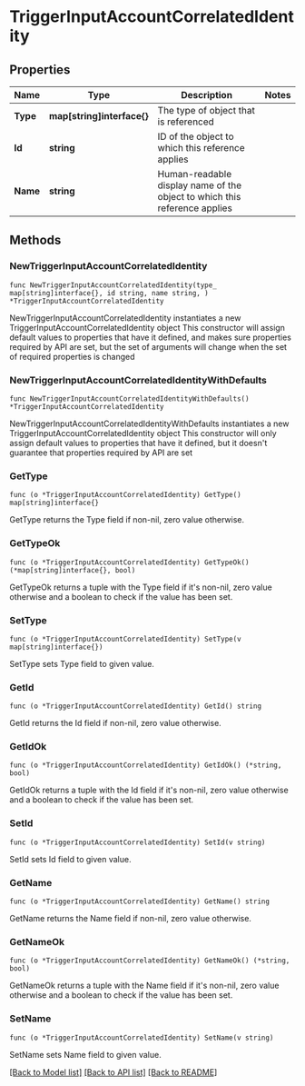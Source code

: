 # TriggerInputAccountCorrelatedIdentity

## Properties

Name | Type | Description | Notes
------------ | ------------- | ------------- | -------------
**Type** | **map[string]interface{}** | The type of object that is referenced | 
**Id** | **string** | ID of the object to which this reference applies | 
**Name** | **string** | Human-readable display name of the object to which this reference applies | 

## Methods

### NewTriggerInputAccountCorrelatedIdentity

`func NewTriggerInputAccountCorrelatedIdentity(type_ map[string]interface{}, id string, name string, ) *TriggerInputAccountCorrelatedIdentity`

NewTriggerInputAccountCorrelatedIdentity instantiates a new TriggerInputAccountCorrelatedIdentity object
This constructor will assign default values to properties that have it defined,
and makes sure properties required by API are set, but the set of arguments
will change when the set of required properties is changed

### NewTriggerInputAccountCorrelatedIdentityWithDefaults

`func NewTriggerInputAccountCorrelatedIdentityWithDefaults() *TriggerInputAccountCorrelatedIdentity`

NewTriggerInputAccountCorrelatedIdentityWithDefaults instantiates a new TriggerInputAccountCorrelatedIdentity object
This constructor will only assign default values to properties that have it defined,
but it doesn't guarantee that properties required by API are set

### GetType

`func (o *TriggerInputAccountCorrelatedIdentity) GetType() map[string]interface{}`

GetType returns the Type field if non-nil, zero value otherwise.

### GetTypeOk

`func (o *TriggerInputAccountCorrelatedIdentity) GetTypeOk() (*map[string]interface{}, bool)`

GetTypeOk returns a tuple with the Type field if it's non-nil, zero value otherwise
and a boolean to check if the value has been set.

### SetType

`func (o *TriggerInputAccountCorrelatedIdentity) SetType(v map[string]interface{})`

SetType sets Type field to given value.


### GetId

`func (o *TriggerInputAccountCorrelatedIdentity) GetId() string`

GetId returns the Id field if non-nil, zero value otherwise.

### GetIdOk

`func (o *TriggerInputAccountCorrelatedIdentity) GetIdOk() (*string, bool)`

GetIdOk returns a tuple with the Id field if it's non-nil, zero value otherwise
and a boolean to check if the value has been set.

### SetId

`func (o *TriggerInputAccountCorrelatedIdentity) SetId(v string)`

SetId sets Id field to given value.


### GetName

`func (o *TriggerInputAccountCorrelatedIdentity) GetName() string`

GetName returns the Name field if non-nil, zero value otherwise.

### GetNameOk

`func (o *TriggerInputAccountCorrelatedIdentity) GetNameOk() (*string, bool)`

GetNameOk returns a tuple with the Name field if it's non-nil, zero value otherwise
and a boolean to check if the value has been set.

### SetName

`func (o *TriggerInputAccountCorrelatedIdentity) SetName(v string)`

SetName sets Name field to given value.



[[Back to Model list]](../README.md#documentation-for-models) [[Back to API list]](../README.md#documentation-for-api-endpoints) [[Back to README]](../README.md)


